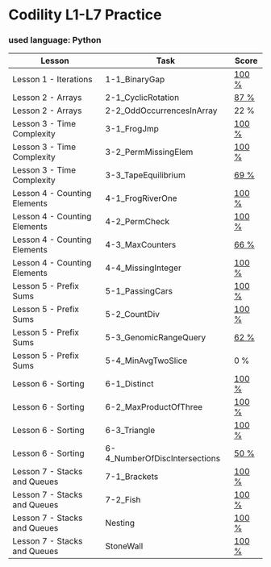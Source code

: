 # **Codility L1-L7 Practice**
### **used language: Python**
Lesson|Task|Score
----|---------|---------|
Lesson 1 - Iterations|1-1_BinaryGap|[100 %](https://app.codility.com/demo/results/trainingJ45AFM-5QP/)
Lesson 2 - Arrays|2-1_CyclicRotation|[87 %](https://app.codility.com/demo/results/trainingFRAXV3-8U9/)
Lesson 2 - Arrays|2-2_OddOccurrencesInArray|22 %
Lesson 3 - Time Complexity|3-1_FrogJmp|[100 %](https://app.codility.com/demo/results/trainingFYPNER-ATD/)
Lesson 3 - Time Complexity|3-2_PermMissingElem|[100 %](https://app.codility.com/demo/results/trainingYJ6KF7-F8Z/)
Lesson 3 - Time Complexity|3-3_TapeEquilibrium|[69 %](https://app.codility.com/demo/results/training5V2KRG-S4B/)
Lesson 4 - Counting Elements|4-1_FrogRiverOne|[100 %](https://app.codility.com/demo/results/trainingZHG7CX-E9S/)
Lesson 4 - Counting Elements|4-2_PermCheck|[100 %](https://app.codility.com/demo/results/training6VBJRY-Z3F/)
Lesson 4 - Counting Elements|4-3_MaxCounters|[66 %](https://app.codility.com/demo/results/trainingB77KU8-2NK/)
Lesson 4 - Counting Elements|4-4_MissingInteger|[100 %](https://app.codility.com/demo/results/trainingP5YJK9-6HW/)
Lesson 5 - Prefix Sums|5-1_PassingCars|[100 %](https://app.codility.com/demo/results/training4GM4DP-MDG/)
Lesson 5 - Prefix Sums|5-2_CountDiv|[100 %](https://app.codility.com/demo/results/trainingMYEBEY-C83/)
Lesson 5 - Prefix Sums|5-3_GenomicRangeQuery|[62 %](https://app.codility.com/demo/results/trainingRRNP9F-SSP/)
Lesson 5 - Prefix Sums|5-4_MinAvgTwoSlice|0 %
Lesson 6 - Sorting|6-1_Distinct|[100 %](https://app.codility.com/demo/results/training6HEUWA-J6J/)
Lesson 6 - Sorting|6-2_MaxProductOfThree|[100 %](https://app.codility.com/demo/results/trainingBZH5SJ-JNW/)
Lesson 6 - Sorting|6-3_Triangle|[100 %](https://app.codility.com/demo/results/trainingQYYMCA-TKN/)
Lesson 6 - Sorting|6-4_NumberOfDiscIntersections|[50 %](https://app.codility.com/demo/results/trainingZVNMPR-A9F/)
Lesson 7 - Stacks and Queues|7-1_Brackets|[100 %](https://app.codility.com/demo/results/training362HXK-Y5N/)
Lesson 7 - Stacks and Queues|7-2_Fish|[100 %](https://app.codility.com/demo/results/training8VS725-QR4/)
Lesson 7 - Stacks and Queues|Nesting|[100 %](https://app.codility.com/demo/results/trainingNR833T-F7Q/)
Lesson 7 - Stacks and Queues|StoneWall|[100 %](https://app.codility.com/demo/results/training6RGQ2V-JX3/)
